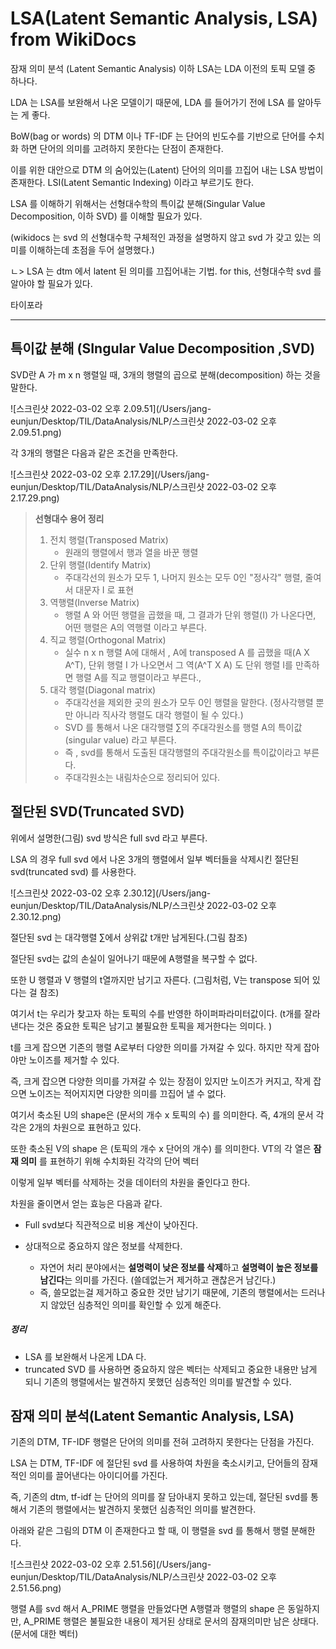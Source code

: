 

# LSA(Latent Semantic Analysis, LSA) from WikiDocs



잠재 의미 분석 (Latent Semantic Analysis) 이하 LSA는 LDA 이전의 토픽 모델 중 하나다.

LDA 는 LSA를 보완해서 나온 모델이기 때문에, LDA 를 들어가기 전에 LSA 를 알아두는 게 좋다.



BoW(bag or words) 의 DTM 이나 TF-IDF 는 단어의 빈도수를 기반으로 단어를 수치화 하면 단어의 의미를 고려하지 못한다는 단점이 존재한다.

이를 위한 대안으로 DTM 의 숨어있는(Latent) 단어의 의미를 끄집어 내는 LSA 방법이 존재한다. LSI(Latent Semantic Indexing) 이라고 부르기도 한다.



LSA 를 이해하기 위해서는 선형대수학의 특이값 분해(Singular Value Decomposition, 이하 SVD) 를 이해할 필요가 있다.

(wikidocs 는 svd 의 선형대수학 구체적인 과정을 설명하지 않고 svd 가 갖고 있는 의미를 이해하는데 초점을 두어 설명했다.)



ㄴ> LSA 는 dtm 에서 latent 된 의미를 끄집어내는 기법. for this, 선형대수학 svd 를 알아야 할 필요가 있다.

타이포라

<hr>

## 특이값 분해 (SIngular Value Decomposition ,SVD)



SVD란 A 가 m x n 행렬일 때, 3개의 행렬의 곱으로 분해(decomposition) 하는 것을 말한다.



![스크린샷 2022-03-02 오후 2.09.51](/Users/jang-eunjun/Desktop/TIL/DataAnalysis/NLP/스크린샷 2022-03-02 오후 2.09.51.png)



각 3개의 행렬은 다음과 같은 조건을 만족한다.



![스크린샷 2022-03-02 오후 2.17.29](/Users/jang-eunjun/Desktop/TIL/DataAnalysis/NLP/스크린샷 2022-03-02 오후 2.17.29.png)



> **선형대수  용어 정리**
>
> 1) 전치 행렬(Transposed Matrix)
>    - 원래의 행렬에서 행과 열을 바꾼 행렬
> 2) 단위 행렬(Identify Matrix)
>    - 주대각선의 원소가 모두 1, 나머지 원소는 모두 0인 "정사각" 행렬, 줄여서 대문자 I 로 표현
> 3) 역행렬(Inverse Matrix)
>    - 행렬 A 와 어떤 행렬을 곱했을 때, 그 결과가 단위 행렬(I) 가 나온다면, 어떤 행렬은 A의 역행렬 이라고 부른다.
> 4) 직교 행렬(Orthogonal Matrix)
>    - 실수 n x n 행렬 A에 대해서 , A에 transposed A 를 곱했을 때(A X A^T), 단위 행렬 I 가 나오면서 그 역(A^T X A) 도 단위 행렬 I를 만족하면 행렬 A를 직교 행렬이라고 부른다., 
> 5) 대각 행렬(Diagonal matrix)
>    - 주대각선을 제외한 곳의 원소가 모두 0인 행렬을 말한다. (정사각행렬 뿐만 아니라 직사각 행렬도 대각 행렬이 될 수 있다.)
>    - SVD 를 통해서 나온 대각행렬 ∑의 주대각원소를 행렬 A의 특이값(singular value) 라고 부른다.
>    - 즉 , svd를 통해서 도출된 대각행렬의 주대각원소를 특이값이라고 부른다.
>    - 주대각원소는 내림차순으로 정리되어 있다.



## 절단된 SVD(Truncated SVD)



위에서 설명한(그림) svd 방식은 full svd 라고 부른다.

LSA 의 경우 full svd 에서 나온 3개의 행렬에서 일부 벡터들을 삭제시킨 절단된 svd(truncated svd) 를 사용한다.



![스크린샷 2022-03-02 오후 2.30.12](/Users/jang-eunjun/Desktop/TIL/DataAnalysis/NLP/스크린샷 2022-03-02 오후 2.30.12.png)



절단된 svd 는 대각행렬 ∑에서 상위값 t개만 남게된다.(그림 참조)

절단된 svd는 값의 손실이 일어나기 때문에 A행렬을 복구할 수 없다.

또한  U 행렬과 V 행렬의 t열까지만 남기고 자른다. (그림처럼, V는 transpose 되어 있다는 걸 참조)

여기서 t는 우리가 찾고자 하는 토픽의 수를 반영한 하이퍼파라미터값이다. (t개를 잘라낸다는 것은 중요한 토픽은 남기고 불필요한 토픽을 제거한다는 의미다. )

t를 크게 잡으면 기존의 행렬 A로부터 다양한 의미를 가져갈 수 있다. 하지만 작게 잡아야만 노이즈를 제거할 수 있다.

즉, 크게 잡으면 다양한 의미를 가져갈 수 있는 장점이 있지만 노이즈가 커지고, 작게 잡으면 노이즈는 적어지지면 다양한 의미를 끄집어 낼 수 없다.



여기서 축소된 U의 shape은 (문서의 개수 x 토픽의 수) 를 의미한다. 즉, 4개의 문서 각각은 2개의 차원으로 표현하고 있다.

또한 축소된 V의 shape 은 (토픽의 개수 x 단어의 개수) 를 의미한다. VT의 각 열은 **잠재 의미** 를 표현하기 위해 수치화된 각각의 단어 벡터



이렇게 일부 벡터를 삭제하는 것을 데이터의 차원을 줄인다고 한다.

차원을 줄이면서 얻는 효능은 다음과 같다.



- Full svd보다 직관적으로 비용 계산이 낮아진다.

- 상대적으로 중요하지 않은 정보를 삭제한다.
  - 자연어 처리 분야에서는 **설명력이 낮은 정보를 삭제**하고 **설명력이 높은 정보를 남긴다**는 의미를 가진다. (쓸데없는거 제거하고 괜찮은거 남긴다.)
  - 즉, 쓸모없는걸 제거하고 중요한 것만 남기기 때문에, 기존의 행렬에서는 드러나지 않았던 심층적인 의미를 확인할 수 있게 해준다.



##### 정리

- LSA 를 보완해서 나온게 LDA 다.
- truncated SVD 를 사용하면 중요하지 않은 벡터는 삭제되고 중요한 내용만 남게 되니 기존의 행렬에서는 발견하지 못했던 심층적인 의미를 발견할 수 있다.



## 잠재 의미 분석(Latent Semantic Analysis, LSA)



기존의 DTM, TF-IDF 행렬은 단어의 의미를 전혀 고려하지 못한다는 단점을 가진다.

LSA 는 DTM, TF-IDF 에 절단된 svd 를 사용하여 차원을 축소시키고, 단어들의 잠재적인 의미를 끌어낸다는 아이디어를 가진다.

즉, 기존의 dtm, tf-idf 는 단어의 의미를 잘 담아내지 못하고 있는데, 절단된 svd를 통해서 기존의 행렬에서는 발견하지 못했던 심층적인 의미를 발견한다.



아래와 같은 그림의 DTM 이 존재한다고 할 때, 이 행렬을 svd 를 통해서 행렬 분해한다.



![스크린샷 2022-03-02 오후 2.51.56](/Users/jang-eunjun/Desktop/TIL/DataAnalysis/NLP/스크린샷 2022-03-02 오후 2.51.56.png)



행렬 A를 svd 해서 A_PRIME 행렬을 만들었다면 A행렬과 행렬의 shape 은 동일하지만, A_PRIME 행렬은 불필요한 내용이 제거된 상태로 문서의 잠재의미만 남은 상태다. (문서에 대한 벡터)

















